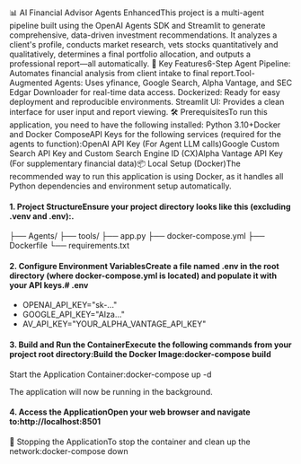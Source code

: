 📊 AI Financial Advisor Agents EnhancedThis project is a multi-agent pipeline built using the OpenAI Agents SDK and Streamlit to generate comprehensive, data-driven investment recommendations.
It analyzes a client's profile, conducts market research, vets stocks quantitatively and qualitatively, determines a final portfolio allocation, and outputs a professional report—all automatically.
🚀 Key Features6-Step Agent Pipeline: Automates financial analysis from client intake to final report.Tool-Augmented Agents:
Uses yfinance, Google Search, Alpha Vantage, and SEC Edgar Downloader for real-time data access.
Dockerized: Ready for easy deployment and reproducible environments.
Streamlit UI: Provides a clean interface for user input and report viewing.
🛠️ PrerequisitesTo run this application, you need to have the following installed:
Python 3.10+Docker and Docker ComposeAPI Keys for the following services (required for the agents to function):OpenAI API Key (For Agent LLM calls)Google Custom Search API Key and Custom Search Engine ID (CX)Alpha Vantage API Key (For supplementary financial data)📦 Local Setup (Docker)The recommended way to run this application is using Docker, as it handles all Python dependencies and environment setup automatically.
#### 1. Project StructureEnsure your project directory looks like this (excluding .venv and .env):.
├── Agents/
├── tools/
├── app.py
├── docker-compose.yml
├── Dockerfile
└── requirements.txt

#### 2. Configure Environment VariablesCreate a file named .env in the root directory (where docker-compose.yml is located) and populate it with your API keys.# .env
- OPENAI_API_KEY="sk-..."
- GOOGLE_API_KEY="AIza..."
- AV_API_KEY="YOUR_ALPHA_VANTAGE_API_KEY"

#### 3. Build and Run the ContainerExecute the following commands from your project root directory:Build the Docker Image:docker-compose build

Start the Application Container:docker-compose up -d

The application will now be running in the background.
#### 4. Access the ApplicationOpen your web browser and navigate to:http://localhost:8501

🛑 Stopping the ApplicationTo stop the container and clean up the network:docker-compose down
